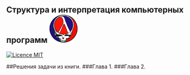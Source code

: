 

## Структура и интерпретация компьютерных программ <img src="images/sicp-icon.png" width="75">
[![Licence MIT](https://img.shields.io/badge/license-MIT-blue.svg)](https://opensource.org/licenses/MIT)

##Решения задачи из книги.
###Глава 1.
###Глава 2.

